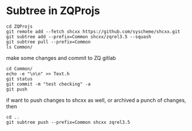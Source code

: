 # Subtree in ZQProjs

```
cd ZQProjs
git remote add --fetch shcxx https://github.com/syscheme/shcxx.git
git subtree add --prefix=Common shcxx/zqrel3.5 --squash
git subtree pull --prefix=Common
ls Common/
```
make some changes and commit to ZQ gitlab
```
cd Common/
echo -e "\n\n" >> Text.h 
git status
git commit -m "test checking" -a
git push
```
if want to push changes to shcxx as well, or archived a punch of changes, then
```
cd ..
git subtree push --prefix=Common shcxx zqrel3.5
```
